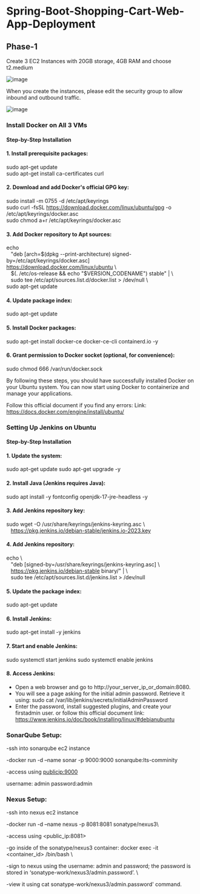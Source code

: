 # Spring-Boot-Shopping-Cart-Web-App-Deployment

## Phase-1

Create 3 EC2 Instances with 20GB storage, 4GB RAM and choose t2.medium

![image](https://github.com/RavDas/Spring-Boot-Shopping-Cart-Web-App-Deployment/assets/86109995/d67e8e6a-6bde-4013-afd2-3973457947b6)

When you create the instances, please edit the security group to allow inbound and outbound traffic.

![image](https://github.com/RavDas/Spring-Boot-Shopping-Cart-Web-App-Deployment/assets/86109995/df26d93a-0c09-4552-b27a-8cbf286085a8)

### Install Docker on All 3 VMs

#### Step-by-Step Installation

#### 1. Install prerequisite packages: 
   
   sudo apt-get update \
   sudo apt-get install ca-certificates curl

#### 2. Download and add Docker's official GPG key:
   
   sudo install -m 0755 -d /etc/apt/keyrings \
   sudo curl -fsSL https://download.docker.com/linux/ubuntu/gpg -o /etc/apt/keyrings/docker.asc \
   sudo chmod a+r /etc/apt/keyrings/docker.asc

#### 3. Add Docker repository to Apt sources:
   
   echo \
   &nbsp;&nbsp; "deb [arch=$(dpkg --print-architecture) signed-by=/etc/apt/keyrings/docker.asc] https://download.docker.com/linux/ubuntu  \\ \
   &nbsp;&nbsp; $(. /etc/os-release && echo "$VERSION_CODENAME") stable" |  \\ \
   &nbsp;&nbsp; sudo tee /etc/apt/sources.list.d/docker.list > /dev/null  \\ \
   sudo apt-get update

#### 4. Update package index:
   
   sudo apt-get update

#### 5. Install Docker packages:
   
   sudo apt-get install docker-ce docker-ce-cli containerd.io -y

#### 6. Grant permission to Docker socket (optional, for convenience):

   sudo chmod 666 /var/run/docker.sock

By following these steps, you should have successfully installed Docker on your Ubuntu system. You can now start using Docker to containerize and manage your applications.

Follow this official document if you find any errors: Link: https://docs.docker.com/engine/install/ubuntu/

### Setting Up Jenkins on Ubuntu

#### Step-by-Step Installation

#### 1. Update the system:
   
   sudo apt-get update
   sudo apt-get upgrade -y

#### 2. Install Java (Jenkins requires Java):

   sudo apt install -y fontconfig openjdk-17-jre-headless -y

#### 3. Add Jenkins repository key:

   sudo wget -O /usr/share/keyrings/jenkins-keyring.asc  \\ \
   &nbsp;&nbsp; https://pkg.jenkins.io/debian-stable/jenkins.io-2023.key

#### 4. Add Jenkins repository:

   echo  \\ \
   &nbsp;&nbsp; "deb [signed-by=/usr/share/keyrings/jenkins-keyring.asc]   \\ \
   &nbsp;&nbsp; https://pkg.jenkins.io/debian-stable binary/" |   \\ \
   &nbsp;&nbsp; sudo tee /etc/apt/sources.list.d/jenkins.list > /dev/null

#### 5. Update the package index:

   sudo apt-get update

#### 6. Install Jenkins:

   sudo apt-get install -y jenkins

#### 7. Start and enable Jenkins:

   sudo systemctl start jenkins
   sudo systemctl enable jenkins

#### 8. Access Jenkins:

   - Open a web browser and go to http://your_server_ip_or_domain:8080.
   - You will see a page asking for the initial admin password. Retrieve it using: sudo cat /var/lib/jenkins/secrets/initialAdminPassword
   - Enter the password, install suggested plugins, and create your firstadmin user. or follow this official document link: https://www.jenkins.io/doc/book/installing/linux/#debianubuntu


### SonarQube Setup:

-ssh into sonarqube ec2 instance

-docker run -d –name sonar -p 9000:9000 sonarqube:lts-comminity

-access using <publicip:9000>

username: admin
password:admin

### Nexus Setup:

-ssh into nexus ec2 instance

-docker run -d –name nexus -p 8081:8081 sonatype/nexus3\

-access using <public_ip:8081>

-go inside of the sonatype/nexus3 container: docker exec -it <container_id> /bin/bash \

-sign to nexus using the username: admin and password; the password is stored in ‘sonatype-work/nexus3/admin.password’. \
 
-view it using cat sonatype-work/nexus3/admin.password' command.

